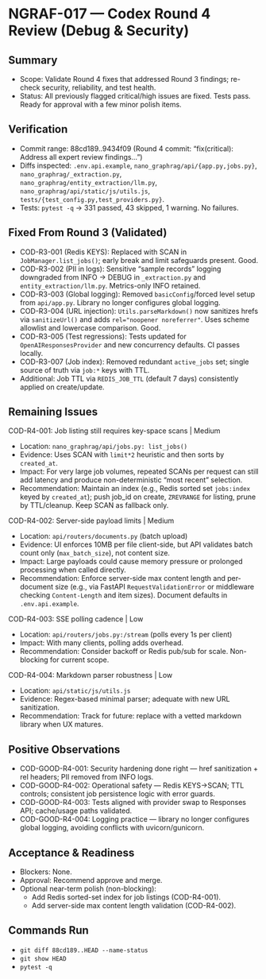 # NGRAF-017 — Codex Round 4 Review (Debug & Security)

## Summary
- Scope: Validate Round 4 fixes that addressed Round 3 findings; re-check security, reliability, and test health.
- Status: All previously flagged critical/high issues are fixed. Tests pass. Ready for approval with a few minor polish items.

## Verification
- Commit range: 88cd189..9434f09 (Round 4 commit: “fix(critical): Address all expert review findings…”) 
- Diffs inspected: `.env.api.example`, `nano_graphrag/api/{app.py,jobs.py}`, `nano_graphrag/_extraction.py`, `nano_graphrag/entity_extraction/llm.py`, `nano_graphrag/api/static/js/utils.js`, `tests/{test_config.py,test_providers.py}`.
- Tests: `pytest -q` → 331 passed, 43 skipped, 1 warning. No failures.

## Fixed From Round 3 (Validated)
- COD-R3-001 (Redis KEYS): Replaced with SCAN in `JobManager.list_jobs()`; early break and limit safeguards present. Good.
- COD-R3-002 (PII in logs): Sensitive “sample records” logging downgraded from INFO → DEBUG in `_extraction.py` and `entity_extraction/llm.py`. Metrics-only INFO retained.
- COD-R3-003 (Global logging): Removed `basicConfig`/forced level setup from `api/app.py`. Library no longer configures global logging.
- COD-R3-004 (URL injection): `Utils.parseMarkdown()` now sanitizes hrefs via `sanitizeUrl()` and adds `rel="noopener noreferrer"`. Uses scheme allowlist and lowercase comparison. Good.
- COD-R3-005 (Test regressions): Tests updated for `OpenAIResponsesProvider` and new concurrency defaults. CI passes locally.
- COD-R3-007 (Job index): Removed redundant `active_jobs` set; single source of truth via `job:*` keys with TTL.
- Additional: Job TTL via `REDIS_JOB_TTL` (default 7 days) consistently applied on create/update.

## Remaining Issues

COD-R4-001: Job listing still requires key-space scans | Medium
- Location: `nano_graphrag/api/jobs.py: list_jobs()`
- Evidence: Uses SCAN with `limit*2` heuristic and then sorts by `created_at`.
- Impact: For very large job volumes, repeated SCANs per request can still add latency and produce non-deterministic “most recent” selection.
- Recommendation: Maintain an index (e.g., Redis sorted set `jobs:index` keyed by `created_at`); push job_id on create, `ZREVRANGE` for listing, prune by TTL/cleanup. Keep SCAN as fallback only.

COD-R4-002: Server-side payload limits | Medium
- Location: `api/routers/documents.py` (batch upload)
- Evidence: UI enforces 10MB per file client-side, but API validates batch count only (`max_batch_size`), not content size.
- Impact: Large payloads could cause memory pressure or prolonged processing when called directly.
- Recommendation: Enforce server-side max content length and per-document size (e.g., via FastAPI `RequestValidationError` or middleware checking `Content-Length` and item sizes). Document defaults in `.env.api.example`.

COD-R4-003: SSE polling cadence | Low
- Location: `api/routers/jobs.py:/stream` (polls every 1s per client)
- Impact: With many clients, polling adds overhead.
- Recommendation: Consider backoff or Redis pub/sub for scale. Non-blocking for current scope.

COD-R4-004: Markdown parser robustness | Low
- Location: `api/static/js/utils.js`
- Evidence: Regex-based minimal parser; adequate with new URL sanitization.
- Recommendation: Track for future: replace with a vetted markdown library when UX matures.

## Positive Observations
- COD-GOOD-R4-001: Security hardening done right — href sanitization + rel headers; PII removed from INFO logs.
- COD-GOOD-R4-002: Operational safety — Redis KEYS→SCAN; TTL controls; consistent job persistence logic with error guards.
- COD-GOOD-R4-003: Tests aligned with provider swap to Responses API; cache/usage paths validated.
- COD-GOOD-R4-004: Logging practice — library no longer configures global logging, avoiding conflicts with uvicorn/gunicorn.

## Acceptance & Readiness
- Blockers: None.
- Approval: Recommend approve and merge.
- Optional near-term polish (non-blocking):
  - Add Redis sorted-set index for job listings (COD-R4-001).
  - Add server-side max content length validation (COD-R4-002).

## Commands Run
- `git diff 88cd189..HEAD --name-status`
- `git show HEAD`
- `pytest -q`

